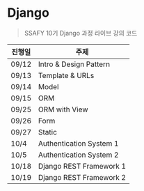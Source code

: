 # Django

> SSAFY 10기 Django 과정 라이브 강의 코드

| 진행일 | 주제                    |
| ------ | ----------------------- |
| 09/12  | Intro & Design Pattern  |
| 09/13  | Template & URLs         |
| 09/14  | Model                   |
| 09/15  | ORM                     |
| 09/25  | ORM with View           |
| 09/26  | Form                    |
| 09/27  | Static                  |
| 10/4   | Authentication System 1 |
| 10/5   | Authentication System 2 |
| 10/18  | Django REST Framework 1 |
| 10/19  | Django REST Framework 2 |

